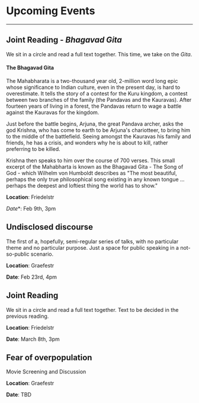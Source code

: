 # Upcoming Events
_____

## Joint Reading - _Bhagavad Gita_

We sit in a circle and read a full text together. This
time, we take on the _Gita_.

#### The Bhagavad Gita

The Mahabharata is a two-thousand year old, 2-million word long epic whose
significance to Indian culture, even in the present day, is hard to
overestimate.  It tells the story of a contest for the Kuru kingdom, a contest
between two branches of the family (the Pandavas and the Kauravas). After
fourteen years of living in a forest, the Pandavas return to wage a battle
against the Kauravas for the kingdom.

Just before the battle begins, Arjuna, the great Pandava archer, asks the god
Krishna, who has come to earth to be Arjuna's chariotteer, to bring him to the
middle of the battlefield. Seeing amongst the Kauravas his family and friends,
he has a crisis, and wonders why he is about to kill, rather preferring to be
killed.

Krishna then speaks to him over the course of 700 verses. This small excerpt of
the Mahabharta is known as the Bhagavad Gita - The Song of God -
which Wilhelm von Humboldt describes as  "The most beautiful, perhaps the only
true philosophical song existing in any known tongue ... perhaps the deepest
and loftiest thing the world has to show."

**Location**: Friedelstr

*Date**: Feb 9th, 3pm

## Undisclosed discourse

The first of a, hopefully, semi-regular series of talks, with no
particular theme and no particular purpose. Just a space for public
speaking in a not-so-public scenario.

**Location**: Graefestr

**Date**: Feb 23rd, 4pm

## Joint Reading

We sit in a circle and read a full text together. Text to be
decided in the previous reading.

**Location**: Friedelstr

**Date**: March 8th, 3pm

## Fear of overpopulation

Movie Screening and Discussion

**Location**: Graefestr

**Date**: TBD
